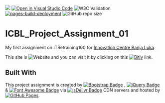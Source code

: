[![](https://data.jsdelivr.com/v1/package/gh/BaleshSrle/baleshsrle.github.io/badge?style=rounded)](https://www.jsdelivr.com/package/gh/BaleshSrle/baleshsrle.github.io)
[![Open in Visual Studio Code](https://img.shields.io/badge/Open_in_Visual_Studio_Code-007acc?logo=visualstudiocode&logoColor=007acc&labelColor=2c2c32)](https://open.vscode.dev/BaleshSrle/baleshsrle.github.io)
![W3C Validation](https://img.shields.io/w3c-validation/html?targetUrl=https%3A%2F%2Fbaleshsrle.github.io%2F)
[![pages-build-deployment](https://github.com/BaleshSrle/baleshsrle.github.io/actions/workflows/pages/pages-build-deployment/badge.svg?branch=main)](https://github.com/BaleshSrle/baleshsrle.github.io/actions/workflows/pages/pages-build-deployment)
![GitHub repo size](https://img.shields.io/github/repo-size/baleshsrle/baleshsrle.github.io?logo=github)

# ICBL_Project_Assignment_01
My first assignment on ITRetraining100 for [Innovation Centre Banja Luka](https://icbl.ba/).

This site is ![Website](https://img.shields.io/website?url=https%3A%2F%2Fbaleshsrle.github.io%2F&logo=bootstrap&logoColor=white&labelColor=7952B3) and you can visit it by clicking on this [![Bitly](https://img.shields.io/badge/Bitly-ee6123?&logo=bitly&logoColor=white&labelColor=555555)](https://bit.ly/3S3rPY8) link.

## Built With
This project assignment is created by [![Bootstrap Badge](https://img.shields.io/github/v/release/twbs/bootstrap?filter=v4.*&logo=bootstrap&logoColor=white&label=Bootstrap&color=7952b3
)](https://github.com/twbs/bootstrap)
 , [![jQuery Badge](https://img.shields.io/github/v/release/jquery/jquery?filter=3.*&logo=jquery&logoColor=white&label=jQuery&color=0769ad)](https://github.com/jquery/jquery)
 & [![Font Awesome Badge](https://img.shields.io/github/v/release/fortawesome/font-awesome?filter=6.*&logo=fontawesome&logoColor=white&label=Font%20Awesome&color=528dd7)](https://github.com/FortAwesome/Font-Awesome)
 via [![jsDelivr Badge](https://img.shields.io/badge/jsDelivr-e84d3d?logo=jsdelivr&logoColor=white&labelColor=555555)](https://github.com/jsdelivr/jsdelivr)
 CDN servers and hosted by [![GitHub Pages](https://img.shields.io/badge/GitHub%20Pages-222222?logo=github&logoColor=white&labelColor=555555)](https://github.com/pages).

